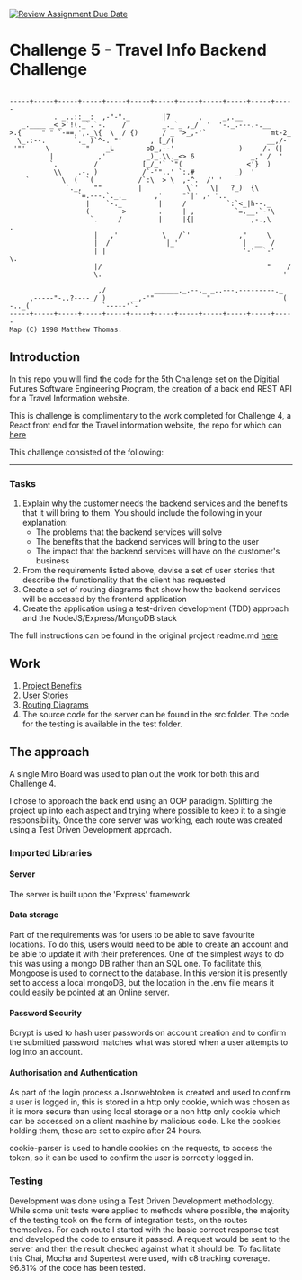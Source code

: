 [![Review Assignment Due Date](https://classroom.github.com/assets/deadline-readme-button-24ddc0f5d75046c5622901739e7c5dd533143b0c8e959d652212380cedb1ea36.svg)](https://classroom.github.com/a/f3W49DYc)
# Challenge 5 - Travel Info Backend Challenge

```ascii

-----+-----+-----+-----+-----+-----+-----+-----+-----+-----+-----+-----
           . _..::__:  ,-"-"._        |7       ,     _,.__
   _.____ _<_>`!(._`.`-.    /         _._`_ ,_/  '  '-._.---.-.__
>.{     " " `-==,',._\{  \  / {)      / _ ">_,-'`                mt-2_
  \_.:--.       `._ )`^-. "'       , [_/(                       __,/-'
 '"'     \         "    _L        oD_,--'                )     /. (|
          |           ,'          _)_.\\._<> 6              _,' /  '
          `.         /           [_/_'` `"(                <'}  )
           \\    .-. )           /`-'"..' `:.#          _)  '
    `        \  (  `(           /`:\  > \  ,-^.  /' '
              `._,   ""         |           \`'   \|   ?_)  {\
                 `=.---.`._._       ,'     "`|' ,- '..
                   |    `-._         |     /          `:`<_|h--._
                   (        >        .     | ,          `=.__.`-'\
                    `.     /         |     |{|              ,-.,\     .
                     |   ,'           \   /`'            ,"     \
                     |  /              |_'                |  __  /
                     | |                                  '-'  `-'   \.
                     |/                                         "    /
                     \.                                             '

                      ,/            ______._.--._ _..---.---------._
     ,-----"-..?----_/ )      __,-'"             "                  (
-.._(                  `-----'`-
-----+-----+-----+-----+-----+-----+-----+-----+-----+-----+-----+-----
Map (C) 1998 Matthew Thomas. 
```

## Introduction

In this repo you will find the code for the 5th Challenge set on the Digitial Futures Software Engineering Program, the creation of a back end REST API for a Travel Information website.

This is challenge is complimentary to the work completed for Challenge 4, a React front end for the Travel information website, the repo for which can [here](https://github.com/IanGarraway/DF-Challenge-4---Travel-Info-Front-End)

This challenge consisted of the following:

---

### Tasks

1. Explain why the customer needs the backend services and the benefits that it will bring to them.  You should include the following in your explanation:
   - The problems that the backend services will solve
   - The benefits that the backend services will bring to the user
   - The impact that the backend services will have on the customer's business
2. From the requirements listed above, devise a set of user stories that describe the functionality that the client has requested
3. Create a set of routing diagrams that show how the backend services will be accessed by the frontend application
4. Create the application using a test-driven development (TDD) approach and the NodeJS/Express/MongoDB stack

The full instructions can be found in the original project readme.md [here](Challenge%205%20README.md)

## Work

1. [Project Benefits](./docs/project-benefits.md)
2. [User Stories](./docs/user-stories.md)
3. [Routing Diagrams](./docs/routing-diagrams.md)
4. The source code for the server can be found in the src folder. The code for the testing is available in the test folder.

## The approach

A single Miro Board was used to plan out the work for both this and Challenge 4.

I chose to approach the back end using an OOP paradigm. Splitting the project up into each aspect and trying where possible to keep it to a single responsibility. Once the core server was working, each route was created using a Test Driven Development approach.

### Imported Libraries

#### Server

The server is built upon the 'Express' framework.

#### Data storage

Part of the requirements was for users to be able to save favourite locations. To do this, users would need to be able to create an account and be able to update it with their preferences. One of the simplest ways to do this was using a mongo DB rather than an SQL one. To facilitate this, Mongoose is used to connect to the database. In this version it is presently set to access a local mongoDB, but the location in the .env file means it could easily be pointed at an Online server.

#### Password Security

Bcrypt is used to hash user passwords on account creation and to confirm the submitted password matches what was stored when a user attempts to log into an account.

#### Authorisation and Authentication  

As part of the login process a Jsonwebtoken is created and used to confirm a user is logged in, this is stored in a http only cookie, which was chosen as it is more secure than using local storage or a non http only cookie which can be accessed on a client machine by malicious code. Like the cookies holding them, these are set to expire after 24 hours.

cookie-parser is used to handle cookies on the requests, to access the token, so it can be used to confirm the user is correctly logged in.

### Testing

Development was done using a Test Driven Development methodology. While some unit tests were applied to methods where possible, the majority of the testing took on the form of integration tests, on the routes themselves. For each route I started with the basic correct response test and developed the code to ensure it passed.  A request would be sent to the server and then the result checked against what it should be. To facilitate this Chai, Mocha and Supertest were used, with c8 tracking coverage. 96.81% of the code has been tested.